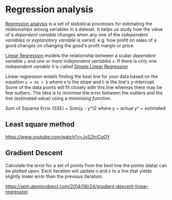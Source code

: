 # Regression analysis

[Regression analysis](https://www.youtube.com/watch?v=zPG4NjIkCjc) is a set of statistical processes for estimating the relationships among variables in a dataset. It helps us study how the value of a *dependent variable* changes when any one of the *independent variables* or *explanatory variable* is varied. e.g. how profit on sales of a good changes on changing the good's profit margin or price.

[Linear Regression](https://towardsdatascience.com/multiple-linear-regression-with-math-and-code-c1052f3c7446) models the relationship between a scalar *dependent variable* `y` and one or more *independent variables* `x`. If there is only one *independent variable* it is called [Simple Linear Regression](https://en.wikipedia.org/wiki/Simple_linear_regression)

Linear regression entails finding the best line for your data based on the equation `y = mx + b` where `m` is the slope and `b` is the line's *y-intercept*. Some of the data points will fit closely with this line whereas there may be few outliers. The idea is to minimise the error between the outliers and the line (estimated value) using a *minimising function*.

Sum of Squares Error (SSE) = Sum(y - y^)2 where y = actual y^ = estimated

## Least square method

https://www.youtube.com/watch?v=JvS2triCgOY

## Gradient Descent

Calculate the error for a set of points from the best line the points (data) can be plotted upon. Each iteration will update `m` and `b` to a line that yields slightly lower error than the previous iteration.

https://spin.atomicobject.com/2014/06/24/gradient-descent-linear-regression
